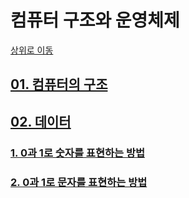 # 컴퓨터 구조와 운영체제

[상위로 이동](https://github.com/wolfy916/CS-study/tree/wolfy#computer-science)

## [01. 컴퓨터의 구조](https://github.com/wolfy916/CS-study/blob/wolfy/%EC%BB%B4%ED%93%A8%ED%84%B0%20%EA%B5%AC%EC%A1%B0%EC%99%80%20%EC%9A%B4%EC%98%81%EC%B2%B4%EC%A0%9C/01.%20%EC%BB%B4%ED%93%A8%ED%84%B0%EC%9D%98%20%EA%B5%AC%EC%A1%B0/01.%20%EC%BB%B4%ED%93%A8%ED%84%B0%EC%9D%98%20%EA%B5%AC%EC%A1%B0.md#01-%EC%BB%B4%ED%93%A8%ED%84%B0%EC%9D%98-%EA%B5%AC%EC%A1%B0)

## [02. 데이터](https://github.com/wolfy916/CS-study/tree/wolfy/%EC%BB%B4%ED%93%A8%ED%84%B0%20%EA%B5%AC%EC%A1%B0%EC%99%80%20%EC%9A%B4%EC%98%81%EC%B2%B4%EC%A0%9C/02.%20%EB%8D%B0%EC%9D%B4%ED%84%B0)
### [1. 0과 1로 숫자를 표현하는 방법](https://github.com/wolfy916/CS-study/blob/wolfy/%EC%BB%B4%ED%93%A8%ED%84%B0%20%EA%B5%AC%EC%A1%B0%EC%99%80%20%EC%9A%B4%EC%98%81%EC%B2%B4%EC%A0%9C/02.%20%EB%8D%B0%EC%9D%B4%ED%84%B0/02-1.%200%EA%B3%BC%201%EB%A1%9C%20%EC%88%AB%EC%9E%90%EB%A5%BC%20%ED%91%9C%ED%98%84%ED%95%98%EB%8A%94%20%EB%B0%A9%EB%B2%95.md#02-1-0%EA%B3%BC-1%EB%A1%9C-%EC%88%AB%EC%9E%90%EB%A5%BC-%ED%91%9C%ED%98%84%ED%95%98%EB%8A%94-%EB%B0%A9%EB%B2%95)
### [2. 0과 1로 문자를 표현하는 방법](https://github.com/wolfy916/CS-study/blob/wolfy/%EC%BB%B4%ED%93%A8%ED%84%B0%20%EA%B5%AC%EC%A1%B0%EC%99%80%20%EC%9A%B4%EC%98%81%EC%B2%B4%EC%A0%9C/02.%20%EB%8D%B0%EC%9D%B4%ED%84%B0/02-2.%200%EA%B3%BC%201%EB%A1%9C%20%EB%AC%B8%EC%9E%90%EB%A5%BC%20%ED%91%9C%ED%98%84%ED%95%98%EB%8A%94%20%EB%B0%A9%EB%B2%95.md#02-2-0%EA%B3%BC-1%EB%A1%9C-%EB%AC%B8%EC%9E%90%EB%A5%BC-%ED%91%9C%ED%98%84%ED%95%98%EB%8A%94-%EB%B0%A9%EB%B2%95)
